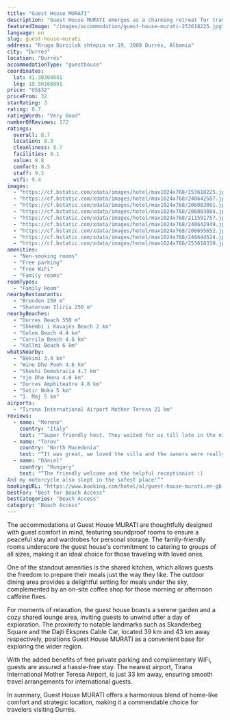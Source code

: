 ```yaml
---
title: "Guest House MURATI"
description: "Guest House MURATI emerges as a charming retreat for travelers seeking the perfect blend of convenience and comfort in Durrës."
featuredImage: "/images/accommodation/guest-house-murati-253618225.jpg"
language: en
slug: guest-house-murati
address: "Rruga Borzilok shtepia nr.19, 2008 Durrës, Albania"
city: "Durrës"
location: "Durrës"
accommodationType: "guesthouse"
coordinates:
  lat: 41.30304041
  lng: 19.50168891
price: "US$32"
priceFrom: 32
starRating: 3
rating: 8.7
ratingWords: "Very Good"
numberOfReviews: 172
ratings:
  overall: 8.7
  location: 8.3
  cleanliness: 8.7
  facilities: 8.1
  value: 8.8
  comfort: 8.5
  staff: 9.3
  wifi: 9.4
images:
  - "https://cf.bstatic.com/xdata/images/hotel/max1024x768/253618225.jpg?k=e1ed9faad267143b481cdd8a734f0ca7ef5ba929eeb0498e3e05914eb0c73675&o=&hp=1"
  - "https://cf.bstatic.com/xdata/images/hotel/max1024x768/240642587.jpg?k=82295baa4068a791310a064d2a6707bd6d8c510037af3cc026f9556f1d179494&o=&hp=1"
  - "https://cf.bstatic.com/xdata/images/hotel/max1024x768/206083061.jpg?k=d43c2c5afbe85b75f7931342f0b39d393d9fe3544d7a5715b24de201c14f72f2&o=&hp=1"
  - "https://cf.bstatic.com/xdata/images/hotel/max1024x768/206083084.jpg?k=dfe4e88cacbcbf239dcc7677798cc32fd6460f62ff40fecd237ee78226c9203b&o=&hp=1"
  - "https://cf.bstatic.com/xdata/images/hotel/max1024x768/211591757.jpg?k=bd1abe32c155a1a39405e5f5f1f74db8380871c5f9f0595ebb8ce25e4fc6210c&o=&hp=1"
  - "https://cf.bstatic.com/xdata/images/hotel/max1024x768/240642949.jpg?k=b48f66243e8ed90685e9cabbfa16abb4cd8ddd27b90ddd8092e4b9be6a149b59&o=&hp=1"
  - "https://cf.bstatic.com/xdata/images/hotel/max1024x768/208655652.jpg?k=a57392dfdbaacfe016082c5c26d58b79cf9bad6bbca7f8fd08730efdac878fa5&o=&hp=1"
  - "https://cf.bstatic.com/xdata/images/hotel/max1024x768/240644524.jpg?k=65c21861730c679933ef386646551e48f5f283dc5b1be00cf54a17cb82a6863f&o=&hp=1"
  - "https://cf.bstatic.com/xdata/images/hotel/max1024x768/253618319.jpg?k=7158cbcb80f5503c18cf8314c8e1eae306659e8435395053a01f67b0a9cb0bd3&o=&hp=1"
amenities:
  - "Non-smoking rooms"
  - "Free parking"
  - "Free WiFi"
  - "Family rooms"
roomTypes:
  - "Family Room"
nearbyRestaurants:
  - "Brendon 250 m"
  - "Shatervan Iliria 250 m"
nearbyBeaches:
  - "Durres Beach 550 m"
  - "Shkëmbi i Kavajës Beach 2 km"
  - "Golem Beach 4.4 km"
  - "Currila Beach 4.6 km"
  - "Kallmi Beach 6 km"
whatsNearby:
  - "Bekimi 3.4 km"
  - "Wine Dhe Pooh 4.6 km"
  - "Sheshi Demokracia 4.7 km"
  - "Yje Dhe Hena 4.8 km"
  - "Durres Amphiteatre 4.8 km"
  - "Sotir Noka 5 km"
  - "1. Maj 5 km"
airports:
  - "Tirana International Airport Mother Teresa 21 km"
reviews:
  - name: "Moreno"
    country: "Italy"
    text: "“Super friendly host. They waited for us till late in the night (we arrived by ferry and ferry was late). He even offered a beer, which was superlative after a battering trip. Recommend”"
  - name: "Torov"
    country: "North Macedonia"
    text: "“It was great, we loved the villa and the owners were really welcoming 🙂”"
  - name: "Dániel"
    country: "Hungary"
    text: "“The friendly welcome and the helpful receptionist :)
And my motorcycle also slept in the safest place!”"
bookingURL: "https://www.booking.com/hotel/al/guest-house-murati.en-gb.html?aid=8035640"
bestFor: "Best for Beach Access"
bestCategories: "Beach Access"
category: "Beach Access"
---
```


The accommodations at Guest House MURATI are thoughtfully designed with guest comfort in mind, featuring soundproof rooms to ensure a peaceful stay and wardrobes for personal storage. The family-friendly rooms underscore the guest house's commitment to catering to groups of all sizes, making it an ideal choice for those traveling with loved ones.

One of the standout amenities is the shared kitchen, which allows guests the freedom to prepare their meals just the way they like. The outdoor dining area provides a delightful setting for meals under the sky, complemented by an on-site coffee shop for those morning or afternoon caffeine fixes.

For moments of relaxation, the guest house boasts a serene garden and a cozy shared lounge area, inviting guests to unwind after a day of exploration. The proximity to notable landmarks such as Skanderbeg Square and the Dajti Ekspres Cable Car, located 39 km and 43 km away respectively, positions Guest House MURATI as a convenient base for exploring the wider region.

With the added benefits of free private parking and complimentary WiFi, guests are assured a hassle-free stay. The nearest airport, Tirana International Mother Teresa Airport, is just 33 km away, ensuring smooth travel arrangements for international guests.

In summary, Guest House MURATI offers a harmonious blend of home-like comfort and strategic location, making it a commendable choice for travelers visiting Durrës.